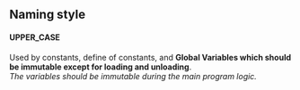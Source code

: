 ## Naming style

#### UPPER_CASE
Used by constants, define of constants, and **Global Variables which should be immutable except for loading and unloading**.  
*The variables should be immutable during the main program logic.*
```c
```
